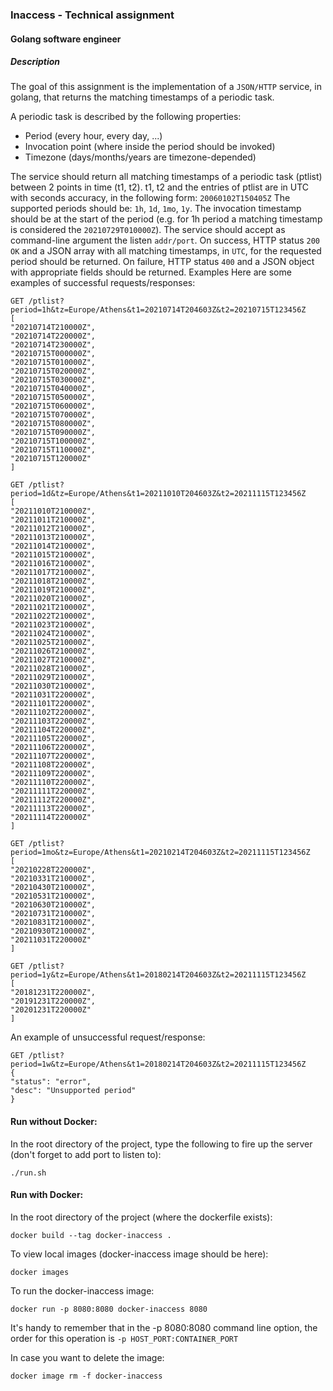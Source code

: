 ### Inaccess - Technical assignment
#### Golang software engineer
##### Description
The goal of this assignment is the implementation of a `JSON/HTTP` service, in golang, that returns the matching timestamps of a periodic task.

A periodic task is described by the following properties:
* Period (every hour, every day, ...)
* Invocation point (where inside the period should be invoked)
* Timezone (days/months/years are timezone-depended)

The service should return all matching timestamps of a periodic task (ptlist) between 2 points in time (t1, t2). t1, t2 and the entries of ptlist are in UTC with seconds accuracy, in the following form: `20060102T150405Z`
The supported periods should be: `1h`, `1d`, `1mo`, `1y`. The invocation timestamp should be at the start of the period (e.g. for 1h period a matching timestamp is considered the `20210729T010000Z`). The service should accept as command-line argument the listen `addr/port`. On success, HTTP status `200 OK` and a JSON array with all matching timestamps, in `UTC`, for the requested period should be returned. On failure, HTTP status `400` and a JSON object with appropriate fields should be returned.
Examples
Here are some examples of successful requests/responses:
```
GET /ptlist?period=1h&tz=Europe/Athens&t1=20210714T204603Z&t2=20210715T123456Z
[
"20210714T210000Z",
"20210714T220000Z",
"20210714T230000Z",
"20210715T000000Z",
"20210715T010000Z",
"20210715T020000Z",
"20210715T030000Z",
"20210715T040000Z",
"20210715T050000Z",
"20210715T060000Z",
"20210715T070000Z",
"20210715T080000Z",
"20210715T090000Z",
"20210715T100000Z",
"20210715T110000Z",
"20210715T120000Z"
]
```
```
GET /ptlist?period=1d&tz=Europe/Athens&t1=20211010T204603Z&t2=20211115T123456Z
[
"20211010T210000Z",
"20211011T210000Z",
"20211012T210000Z",
"20211013T210000Z",
"20211014T210000Z",
"20211015T210000Z",
"20211016T210000Z",
"20211017T210000Z",
"20211018T210000Z",
"20211019T210000Z",
"20211020T210000Z",
"20211021T210000Z",
"20211022T210000Z",
"20211023T210000Z",
"20211024T210000Z",
"20211025T210000Z",
"20211026T210000Z",
"20211027T210000Z",
"20211028T210000Z",
"20211029T210000Z",
"20211030T210000Z",
"20211031T220000Z",
"20211101T220000Z",
"20211102T220000Z",
"20211103T220000Z",
"20211104T220000Z",
"20211105T220000Z",
"20211106T220000Z",
"20211107T220000Z",
"20211108T220000Z",
"20211109T220000Z",
"20211110T220000Z",
"20211111T220000Z",
"20211112T220000Z",
"20211113T220000Z",
"20211114T220000Z"
]
```
```
GET /ptlist?period=1mo&tz=Europe/Athens&t1=20210214T204603Z&t2=20211115T123456Z
[
"20210228T220000Z",
"20210331T210000Z",
"20210430T210000Z",
"20210531T210000Z",
"20210630T210000Z",
"20210731T210000Z",
"20210831T210000Z",
"20210930T210000Z",
"20211031T220000Z"
]
```
```
GET /ptlist?period=1y&tz=Europe/Athens&t1=20180214T204603Z&t2=20211115T123456Z
[
"20181231T220000Z",
"20191231T220000Z",
"20201231T220000Z"
]
```

An example of unsuccessful request/response:
```
GET /ptlist?period=1w&tz=Europe/Athens&t1=20180214T204603Z&t2=20211115T123456Z
{
"status": "error",
"desc": "Unsupported period"
}
```

#### Run without Docker:
In the root directory of the project, type the following to fire up the server (don't forget to add port to listen to):
```
./run.sh 
```

#### Run with Docker:
In the root directory of the project (where the dockerfile exists):
```
docker build --tag docker-inaccess .
```

To view local images (docker-inaccess image should be here):
```
docker images
```
To run the docker-inaccess image:
```
docker run -p 8080:8080 docker-inaccess 8080
```
It's handy to remember that in the -p 8080:8080 command line option, the order for this operation is `-p HOST_PORT:CONTAINER_PORT`

In case you want to delete the image:
```
docker image rm -f docker-inaccess
```
